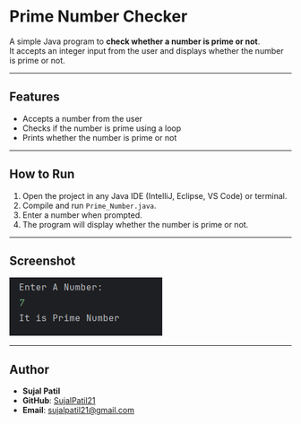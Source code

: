 # Prime Number Checker

A simple Java program to **check whether a number is prime or not**.  
It accepts an integer input from the user and displays whether the number is prime or not.

---

## Features
- Accepts a number from the user  
- Checks if the number is prime using a loop  
- Prints whether the number is prime or not  

---

## How to Run
1. Open the project in any Java IDE (IntelliJ, Eclipse, VS Code) or terminal.  
2. Compile and run `Prime_Number.java`.  
3. Enter a number when prompted.  
4. The program will display whether the number is prime or not.  

---

## Screenshot
![Prime Number Checker Output](Output.png)

---

## Author
- **Sujal Patil**  
- **GitHub**: [SujalPatil21](https://github.com/SujalPatil21)  
- **Email**: sujalpatil21@gmail.com
